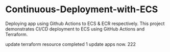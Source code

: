 # Continuous-Deployment-with-ECS
Deploying app using Github Actions to ECS &amp; ECR respectively.
This project demonstrates CI/CD deployment to ECS using GitHub Actions and Terraform.


update terraform resource completed 1
update apps now. 222